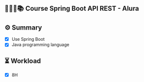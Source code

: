 ## 🧑🏽‍💻📚  Course Spring Boot API REST - Alura

## ⚙️ Summary

- [x] Use Spring Boot
- [x] Java programming language

## ⏳ Workload

- [x] 8H
